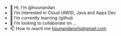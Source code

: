 - 👋 Hi, I’m @hounandan
- 👀 I’m interested in Cloud (AWS), Java and Apps Dev
- 🌱 I’m currently learning /github
- 💞️ I’m looking to collaborate on ...
- 📫 How to reach me hounandanofs@gmail.com

<!---
hounandan/hounandan is a ✨ special ✨ repository because its `README.md` (this file) appears on your GitHub profile.
You can click the Preview link to take a look at your changes.
--->
